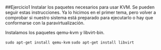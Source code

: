 ##Ejercicio1
Instalar los paquetes necesarios para usar KVM. Se pueden seguir estas instrucciones. Ya lo hicimos en el primer tema, pero volver a comprobar si nuestro sistema está preparado para ejecutarlo o hay que conformarse con la paravirtualización.

Instalamos los paquetes qemu-kvm y libvirt-bin.

  `sudo apt-get install qemu-kvm`
  `sudo apt-get install libvirt`
  
